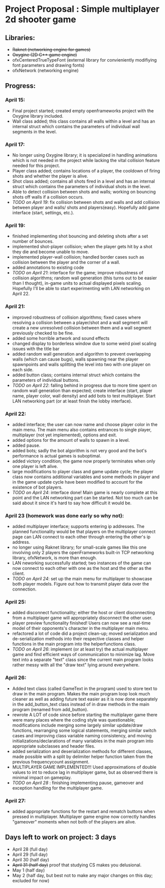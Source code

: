 # Project Proposal : Simple multiplayer 2d shooter game
## Libraries: 
  * ~~Raknet (networking engine for games)~~
  * ~~Oxygine (2D C++ game engine)~~
  * ofxCenteredTrueTypeFont (external library for convieniently modifiying font parameters and drawing fonts)
  * ofxNetwork (networking engine)
## Progress:
### April 15:
 * Final project started; created empty openframeworks project with the Oxygine library included.
 * Wall class added; this class contains all walls within a level and has an internal struct which contains the parameters of individual wall segments in the level.
### April 17:
 * No longer using Oxygine library; it is specialized in handling animations which is not needed in the project while lacking the vital collision feature needed for this project.
 * Player class added; contains locations of a player, the cooldown of firing shots and whether the player is alive.
 * Shot class added; contains all shots fired in a level and has an internal struct which contains the parameters of individual shots in the level.
 * Able to detect collision between shots and walls; working on bouncing shots off walls if a collision occurs.
 * _TODO on April 19_: fix collision between shots and walls and add collision between player and walls/ shots and players(easy). Hopefully add game interface (start, settings, etc.).
### April 19:
 * finished implementing shot bouncing and deleting shots after a set number of bounces.
 * implemented shot-player collision; when the player gets hit by a shot they die and become unable to move.
 * implemented player-wall collision; handled border cases such as collision between the player and the corner of a wall.
 * added annotations to existing code
 * _TODO on April 21_: interface for the game; improve robustness of collision algorithms; random wall generation (this turns out to be easier than I thought), in-game units to actual displayed pixels scaling. Hopefully I'll be able to start experimenting with LAN networking on April 22.
### April 21:
 * improved robustness of collision algorithms; fixed cases where resolving a collision between a player/shot and a wall segment will create a new unresolved collision between them and a wall segment previously checked to be fine.
 * added some horrible artwork and sound effects
 * changed display to borderless window due to some weird pixel scaling issues with the title bar
 * added random wall generation and algorithm to prevent overlapping walls (which can cause bugs), walls spawning near the player spawnpoints and walls splitting the level into two with one player on each side.
 * added button class; contains internal struct which contains the parameters of individual buttons.
 * _TODO on April 22_: falling behind in progress due to more time spent on random wall generation than expected; create interface (start, player name, player color, wall density) and add bots to test multiplayer. Start LAN networking part (or at least finish the lobby interface).
### April 22:
 * added interface; the user can now name and choose player color in the main menu. The main menu also contains entrances to single player, multiplayer (not yet implemented), options and exit.
 * added options for the amount of walls to spawn in a level.
 * added pause.
 * added bots; sadly the bot algorithm is not very good and the bot's performance is actual games is suboptimal.
 * added victory condition; the game now properly terminates when only one player is left alive.
 * large modifications to player class and game update cycle; the player class now contains additional variables and some methods in player and in the game update cycle have been modified to account for the existence of bot players.
 * _TODO on April 24_: interface done! Main game is nearly complete at this point and the LAN networking part can be started. Not too much can be said about it since it's hard to say how difficult it would be.
### April 23 (homework was done early so why not):
 * added multiplayer interface; supports entering ip addresses. The planned functionality would be that players on the multiplayer connect page can LAN connect to each other through entering the other's ip address.
 * no longer using Raknet library; for small-scale games like this one involving only 2 players the openFrameworks built-in TCP networking library, ofxNetwork, is more than enough.
 * LAN neworking successfully started; two instances of the game can now connect to each other with one as the host and the other as the client.
 * _TODO on April 24_: set up the main menu for multiplayer to showcase both player models. Figure out how to transmit player data over the connection.
### April 25:
 * added disconnect functionality; either the host or client disconnecting from a multiplayer game will appropriately disconnect the other user.
 * player preview functionality finished! Users can now see a real-time model of their opponents's character in the multiplayer main menu.
 * refactored a lot of code did a project clean-up; moved serialization and de-serialization methods into their respective classes and helper functions in the main program into the helperfunctions class. 
 * _TODO on April 26_: implement (or at least try) the actual multiplayer game and find efficient ways of communication to minimize lag. Move text into a separate "text" class since the current main program looks rather messy with all the "draw text" lying around everywhere.
### April 26:
 * Added text class (called GameText in the program) used to store text to draw in the main program. Makes the main program loop look much cleaner as well as adding future text easier as it is now done separately in the add_button_text class instead of in draw methods in the main program (renamed from add_button).
 * rewrote A LOT of code since before starting the multiplayer game there were many places where the coding style was questionable; modifications include merging some largely similar update/draw functions, rearranging some logical statements, merging similar switch cases and improving class variable naming consistency, and moving initializations/declarations of many variables in the main program into appropriate subclasses and header files.
 * added serialization and deserialization methods for different classes, made possible with a split by delimiter helper function taken from the previous frequencycount assignment.
 * MULTIPLAYER GAME IMPLEMENTED!!! Used approximations of double values to int to reduce lag in multiplayer game, but as observed there is minimal impact on gameplay.
 * _TODO on April 28_ : finishing implementing pause, gameover and exception handling for the multiplayer game. 
### April 27:
 * added appropriate functions for the restart and rematch buttons when pressed in multiplayer. Multiplayer game engine now correctly handles "gameover" moments when not both of the players are alive.
 ## Days left to work on project: 3 days
* April 28 (full day)
* April 29 (full day)
* April 30 (half day)
* ~~April 31 (half day)~~ proof that studying CS makes you delusional.
* May 1 (half day)
* May 2 (half day, but best not to make any major changes on this day; excluded for now)
